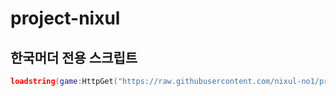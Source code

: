 # project-nixul

## 한국머더 전용 스크립트
```lua
loadstring(game:HttpGet("https://raw.githubusercontent.com/nixul-no1/project-nixul/main/main.lua"))()
```

